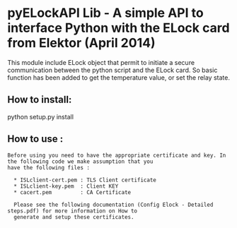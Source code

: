 pyELockAPI Lib - A simple API to interface Python with the ELock card from Elektor (April 2014)
===============================================================================================

This module include ELock object that permit to initiate a secure communication between the python script and the
ELock card. So basic function has been added to get the temperature value, or set the relay state.

How to install:
---------------

   python setup.py install

How to use :
------------

    Before using you need to have the appropriate certificate and key. In the following code we make assumption that you
    have the following files :

      * ISLclient-cert.pem : TLS Client certificate
      * ISLclient-key.pem  : Client KEY
      * cacert.pem         : CA Certificate

      Please see the following documentation (Config Elock - Detailed steps.pdf) for more information on How to
      generate and setup these certificates.
